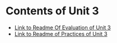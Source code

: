 # Contents of Unit 3

  * [Link to Readme Of Evaluation of Unit 3](https://github.com/JorgePerezL25/school/tree/unidad3/Datos%20Masivos/Unidad%203/Evaluacion)
  * [Link to Readme of Practices of Unit 3 ](https://github.com/JorgePerezL25/school/tree/unidad3/Datos%20Masivos/Unidad%203/Practicas)
